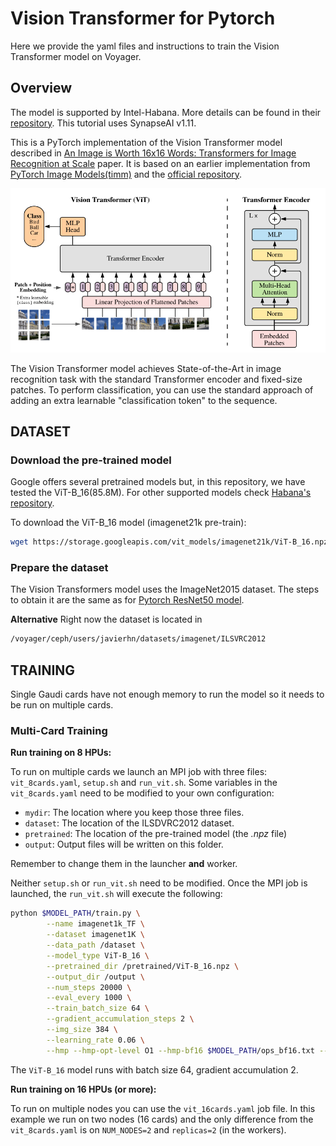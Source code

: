 # Vision Transformer for Pytorch
Here we provide the yaml files and instructions to train the Vision Transformer model on Voyager.

## Overview

The model is supported by Intel-Habana. More details can be found in their [repository](https://github.com/HabanaAI/Model-References/tree/1.11.0/PyTorch/computer_vision/classification/ViT). This tutorial uses SynapseAI v1.11.

This is a PyTorch implementation of the Vision Transformer model described in [An Image is Worth 16x16 Words: Transformers for Image Recognition at Scale](https://arxiv.org/abs/2010.11929) paper. It is based on an earlier implementation from [PyTorch Image Models(timm)](https://github.com/rwightman/pytorch-image-models) and the [official repository](https://github.com/google-research/vision_transformer).

![fig1](https://github.com/HabanaAI/Model-References/blob/1.11.0/PyTorch/computer_vision/classification/ViT/img/figure1.png)

The Vision Transformer model achieves State-of-the-Art in image recognition task with the standard Transformer encoder and fixed-size patches. To perform classification, you can use the standard approach of adding an extra learnable "classification token" to the sequence.


## DATASET

### Download the pre-trained model

Google offers several pretrained models but, in this repository, we have tested the ViT-B_16(85.8M). For other supported models check [Habana's repository](https://github.com/HabanaAI/Model-References/tree/1.11.0/PyTorch/computer_vision/classification/ViT).

To download the ViT-B_16 model (imagenet21k pre-train):
```bash
wget https://storage.googleapis.com/vit_models/imagenet21k/ViT-B_16.npz
```
### Prepare the dataset
The Vision Transformers model uses the ImageNet2015 dataset. The steps to obtain it are the same as for [Pytorch ResNet50 model](/PyTorch/computer_vision/classification/torchvision).

**Alternative**
Right now the dataset is located in
```bash
/voyager/ceph/users/javierhn/datasets/imagenet/ILSVRC2012
```



## TRAINING

Single Gaudi cards have not enough memory to run the model so it needs to be run on multiple cards.

### Multi-Card Training

**Run training on 8 HPUs:**

To run on multiple cards we launch an MPI job with three files: `vit_8cards.yaml`, `setup.sh` and `run_vit.sh`. Some variables in the `vit_8cards.yaml` need to be modified to your own configuration:
- `mydir`: The location where you keep those three files.
- `dataset`: The location of the ILSDVRC2012 dataset.
- `pretrained`: The location of the pre-trained model (the *.npz* file)
- `output`: Output files will be written on this folder.  

Remember to change them in the launcher **and** worker.

Neither `setup.sh` or `run_vit.sh` need to be modified. Once the MPI job is launched, the `run_vit.sh` will execute the following:
```bash
python $MODEL_PATH/train.py \
        --name imagenet1k_TF \
        --dataset imagenet1K \
        --data_path /dataset \
        --model_type ViT-B_16 \
        --pretrained_dir /pretrained/ViT-B_16.npz \
        --output_dir /output \
        --num_steps 20000 \
        --eval_every 1000 \
        --train_batch_size 64 \
        --gradient_accumulation_steps 2 \
        --img_size 384 \
        --learning_rate 0.06 \
        --hmp --hmp-opt-level O1 --hmp-bf16 $MODEL_PATH/ops_bf16.txt --hmp-fp32 $MODEL_PATH/ops_fp32.txt
```
The `ViT-B_16` model runs with batch size 64, gradient accumulation 2.

**Run training on 16 HPUs (or more):**

To run on multiple nodes you can use the `vit_16cards.yaml` job file. In this example we run on two nodes (16 cards) and the only difference from the `vit_8cards.yaml` is on `NUM_NODES=2` and `replicas=2` (in the workers).



